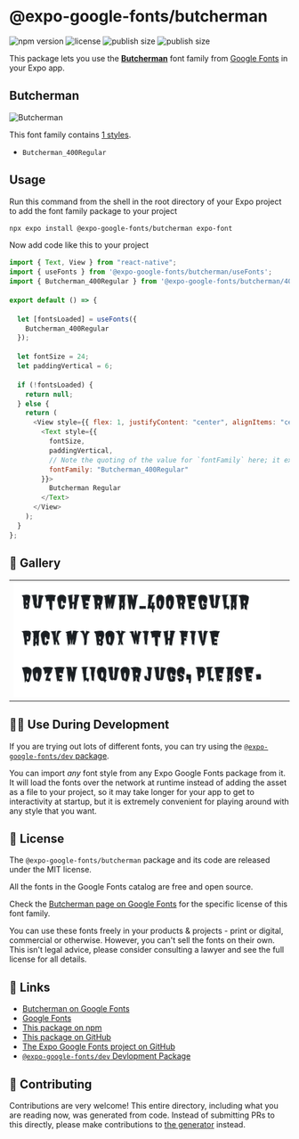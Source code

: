 # @expo-google-fonts/butcherman

![npm version](https://flat.badgen.net/npm/v/@expo-google-fonts/butcherman)
![license](https://flat.badgen.net/github/license/expo/google-fonts)
![publish size](https://flat.badgen.net/packagephobia/install/@expo-google-fonts/butcherman)
![publish size](https://flat.badgen.net/packagephobia/publish/@expo-google-fonts/butcherman)

This package lets you use the [**Butcherman**](https://fonts.google.com/specimen/Butcherman) font family from [Google Fonts](https://fonts.google.com/) in your Expo app.

## Butcherman

![Butcherman](./font-family.png)

This font family contains [1 styles](#-gallery).

- `Butcherman_400Regular`

## Usage

Run this command from the shell in the root directory of your Expo project to add the font family package to your project

```sh
npx expo install @expo-google-fonts/butcherman expo-font
```

Now add code like this to your project

```js
import { Text, View } from "react-native";
import { useFonts } from '@expo-google-fonts/butcherman/useFonts';
import { Butcherman_400Regular } from '@expo-google-fonts/butcherman/400Regular';

export default () => {

  let [fontsLoaded] = useFonts({
    Butcherman_400Regular
  });

  let fontSize = 24;
  let paddingVertical = 6;

  if (!fontsLoaded) {
    return null;
  } else {
    return (
      <View style={{ flex: 1, justifyContent: "center", alignItems: "center" }}>
        <Text style={{
          fontSize,
          paddingVertical,
          // Note the quoting of the value for `fontFamily` here; it expects a string!
          fontFamily: "Butcherman_400Regular"
        }}>
          Butcherman Regular
        </Text>
      </View>
    );
  }
};
```

## 🔡 Gallery


||||
|-|-|-|
|![Butcherman_400Regular](./400Regular/Butcherman_400Regular.ttf.png)||||


## 👩‍💻 Use During Development

If you are trying out lots of different fonts, you can try using the [`@expo-google-fonts/dev` package](https://github.com/expo/google-fonts/tree/master/font-packages/dev#readme).

You can import _any_ font style from any Expo Google Fonts package from it. It will load the fonts over the network at runtime instead of adding the asset as a file to your project, so it may take longer for your app to get to interactivity at startup, but it is extremely convenient for playing around with any style that you want.


## 📖 License

The `@expo-google-fonts/butcherman` package and its code are released under the MIT license.

All the fonts in the Google Fonts catalog are free and open source.

Check the [Butcherman page on Google Fonts](https://fonts.google.com/specimen/Butcherman) for the specific license of this font family.

You can use these fonts freely in your products & projects - print or digital, commercial or otherwise. However, you can't sell the fonts on their own. This isn't legal advice, please consider consulting a lawyer and see the full license for all details.

## 🔗 Links

- [Butcherman on Google Fonts](https://fonts.google.com/specimen/Butcherman)
- [Google Fonts](https://fonts.google.com/)
- [This package on npm](https://www.npmjs.com/package/@expo-google-fonts/butcherman)
- [This package on GitHub](https://github.com/expo/google-fonts/tree/master/font-packages/butcherman)
- [The Expo Google Fonts project on GitHub](https://github.com/expo/google-fonts)
- [`@expo-google-fonts/dev` Devlopment Package](https://github.com/expo/google-fonts/tree/master/font-packages/dev)

## 🤝 Contributing

Contributions are very welcome! This entire directory, including what you are reading now, was generated from code. Instead of submitting PRs to this directly, please make contributions to [the generator](https://github.com/expo/google-fonts/tree/master/packages/generator) instead.
